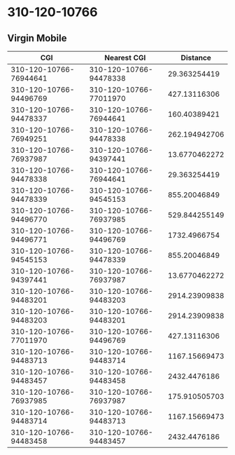 # 310-120-10766
## Virgin Mobile


| CGI | Nearest CGI | Distance |
|-----|-------------|----------|
| 310-120-10766-76944641 | 310-120-10766-94478338 | 29.363254419 |
| 310-120-10766-94496769 | 310-120-10766-77011970 | 427.13116306 |
| 310-120-10766-94478337 | 310-120-10766-76944641 | 160.40389421 |
| 310-120-10766-76949251 | 310-120-10766-94478338 | 262.194942706 |
| 310-120-10766-76937987 | 310-120-10766-94397441 | 13.6770462272 |
| 310-120-10766-94478338 | 310-120-10766-76944641 | 29.363254419 |
| 310-120-10766-94478339 | 310-120-10766-94545153 | 855.20046849 |
| 310-120-10766-94496770 | 310-120-10766-76937985 | 529.844255149 |
| 310-120-10766-94496771 | 310-120-10766-94496769 | 1732.4966754 |
| 310-120-10766-94545153 | 310-120-10766-94478339 | 855.20046849 |
| 310-120-10766-94397441 | 310-120-10766-76937987 | 13.6770462272 |
| 310-120-10766-94483201 | 310-120-10766-94483203 | 2914.23909838 |
| 310-120-10766-94483203 | 310-120-10766-94483201 | 2914.23909838 |
| 310-120-10766-77011970 | 310-120-10766-94496769 | 427.13116306 |
| 310-120-10766-94483713 | 310-120-10766-94483714 | 1167.15669473 |
| 310-120-10766-94483457 | 310-120-10766-94483458 | 2432.4476186 |
| 310-120-10766-76937985 | 310-120-10766-76937987 | 175.910505703 |
| 310-120-10766-94483714 | 310-120-10766-94483713 | 1167.15669473 |
| 310-120-10766-94483458 | 310-120-10766-94483457 | 2432.4476186 |
